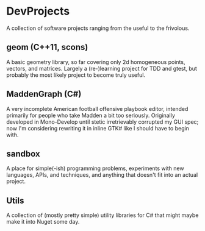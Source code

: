 # DevProjects

A collection of software projects ranging from the useful to the
frivolous.

## geom (C++11, scons)

A basic geometry library, so far covering only 2d homogeneous points,
vectors, and matrices.  Largely a (re-)learning project for TDD and
gtest, but probably the most likely project to become truly useful.

## MaddenGraph (C#)

A very incomplete American football offensive playbook editor, intended
primarily for people who take Madden a bit too seriously.  Originally
developed in Mono-Develop until stetic irretrievably corrupted my GUI
spec; now I'm considering rewriting it in inline GTK# like I should have
to begin with.

## sandbox

A place for simple(-ish) programming problems, experiments with new
languages, APIs, and techniques, and anything that doesn't fit into an
actual project.

## Utils

A collection of (mostly pretty simple) utility libraries for C# that
might maybe make it into Nuget some day.
